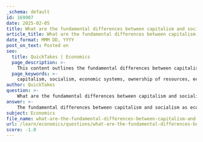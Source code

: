 ```yaml
---
_schema: default
id: 169907
date: 2025-02-05
title: What are the fundamental differences between capitalism and socialism as economic systems?
article_title: What are the fundamental differences between capitalism and socialism as economic systems?
date_format: MMM DD, YYYY
post_on_text: Posted on
seo:
  title: QuickTakes | Economics
  page_description: >-
    This content outlines the fundamental differences between capitalism and socialism, focusing on aspects like ownership of resources, economic planning, profit motivation, government roles, and economic equality.
  page_keywords: >-
    capitalism, socialism, economic systems, ownership of resources, economic planning, profit motive, role of government, economic equality, private ownership, collective ownership, market forces, centralized planning, wealth redistribution, mixed economies, social welfare
author: QuickTakes
question: >-
    What are the fundamental differences between capitalism and socialism as economic systems?
answer: >-
    The fundamental differences between capitalism and socialism as economic systems can be summarized as follows:\n\n### 1. Ownership of Resources\n- **Capitalism:** In a capitalist system, the means of production (such as factories, land, and resources) are privately owned. Individuals and businesses have the right to own property and operate for profit. This private ownership is a cornerstone of capitalism, allowing for competition and innovation.\n- **Socialism:** In contrast, socialism advocates for collective or state ownership of the means of production. Resources and industries are owned and managed by the government or cooperatives, with the aim of distributing wealth more equitably among the population.\n\n### 2. Economic Planning\n- **Capitalism:** Economic decisions in capitalism are primarily driven by market forces—supply and demand. Prices are determined by competition and consumer preferences, leading to a decentralized economic structure where individual choices dictate production and consumption.\n- **Socialism:** Socialism typically involves centralized planning, where the government makes decisions about what to produce, how to produce it, and for whom. This planning aims to meet the needs of the community rather than focusing solely on profit.\n\n### 3. Profit Motive\n- **Capitalism:** The profit motive is a key driver in capitalism. Businesses operate to maximize profits, which can lead to innovation and efficiency but may also result in inequalities and exploitation if not regulated.\n- **Socialism:** In socialism, the focus is on meeting the needs of the population rather than generating profit. The goal is to provide for all citizens, which can lead to a more equitable distribution of resources but may also reduce incentives for individual entrepreneurship and innovation.\n\n### 4. Role of Government\n- **Capitalism:** The role of government in capitalism is generally limited to enforcing laws and regulations that protect property rights and maintain competition. The market is seen as the best mechanism for resource allocation.\n- **Socialism:** The government plays a significant role in the economy under socialism, often intervening to redistribute wealth, regulate industries, and provide social services. This can include healthcare, education, and welfare programs aimed at reducing inequality.\n\n### 5. Economic Equality\n- **Capitalism:** While capitalism can lead to significant wealth creation, it often results in economic inequality, as wealth tends to accumulate among those who own capital and resources.\n- **Socialism:** Socialism aims to reduce economic inequality by redistributing wealth and providing equal access to resources and opportunities. The intent is to create a more equitable society where basic needs are met for all individuals.\n\n### Conclusion\nIn summary, capitalism emphasizes private ownership, market-driven economies, and profit motives, while socialism focuses on collective ownership, government planning, and equitable distribution of resources. Each system has its advantages and disadvantages, and many countries operate with a mix of both systems, known as mixed economies, to balance the benefits of capitalism with the social welfare goals of socialism.
subject: Economics
file_name: what-are-the-fundamental-differences-between-capitalism-and-socialism-as-economic-systems.md
url: /learn/economics/questions/what-are-the-fundamental-differences-between-capitalism-and-socialism-as-economic-systems
score: -1.0
---
```


&nbsp;